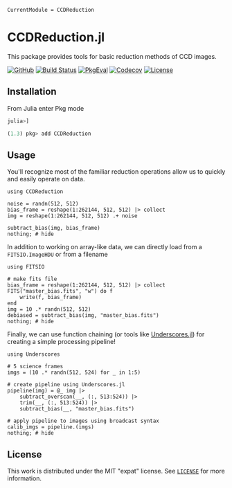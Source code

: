 ```@meta
CurrentModule = CCDReduction
```

# CCDReduction.jl

This package provides tools for basic reduction methods of CCD images.

[![GitHub](https://img.shields.io/badge/Code-GitHub-black.svg)](https://github.com/juliaastro/CCDReduction.jl)
[![Build Status](https://github.com/juliaastro/CCDReduction.jl/workflows/CI/badge.svg?branch=master)](https://github.com/juliaastro/CCDReduction.jl/actions)
[![PkgEval](https://juliaci.github.io/NanosoldierReports/pkgeval_badges/C/CCDReduction.svg)](https://juliaci.github.io/NanosoldierReports/pkgeval_badges/report.html)
[![Codecov](https://codecov.io/gh/juliaastro/CCDReduction.jl/branch/master/graph/badge.svg)](https://codecov.io/gh/juliaastro/CCDReduction.jl)
[![License](https://img.shields.io/badge/License-MIT-yellow.svg)](https://opensource.org/licenses/MIT)

## Installation

From Julia enter Pkg mode

```julia
julia>]

(1.3) pkg> add CCDReduction
```

## Usage

You'll recognize most of the familiar reduction operations allow us to quickly and easily operate on data.

```@example usage
using CCDReduction

noise = randn(512, 512)
bias_frame = reshape(1:262144, 512, 512) |> collect
img = reshape(1:262144, 512, 512) .+ noise

subtract_bias(img, bias_frame)
nothing; # hide
```

In addition to working on array-like data, we can directly load from a `FITSIO.ImageHDU` or from a filename

```@example usage
using FITSIO

# make fits file
bias_frame = reshape(1:262144, 512, 512) |> collect
FITS("master_bias.fits", "w") do f
    write(f, bias_frame)
end
img = 10 .* randn(512, 512)
debiased = subtract_bias(img, "master_bias.fits")
nothing; # hide
```

Finally, we can use function chaining (or tools like [Underscores.jl](https://github.com/c42f/Underscores.jl)) for creating a simple processing pipeline!

```@example usage
using Underscores

# 5 science frames
imgs = (10 .* randn(512, 524) for _ in 1:5)

# create pipeline using Underscores.jl
pipeline(img) = @_ img |>
    subtract_overscan(__, (:, 513:524)) |>
    trim(__, (:, 513:524)) |>
    subtract_bias(__, "master_bias.fits")

# apply pipeline to images using broadcast syntax
calib_imgs = pipeline.(imgs)
nothing; # hide
```

## License

This work is distributed under the MIT "expat" license. See [`LICENSE`](https://github.com/juliaastro/CCDReduction.jl/blob/master/LICENSE) for more information.
